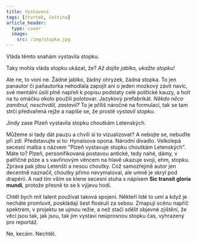 ```yaml
---
title: Vystavení
tags: [čtvrtek, čeština]
article_header:
  type: cover
  image:
    src: /img/stopka.jpg
---
```


Vláda těmto snahám vystavila stopku.

Taky mohla vláda stopku ukázat, že? _Až dojíte jablko, ukažte stopku!_

Ale ne, to voni ne. Žádné jablko, žádný ohryzek, žádná stopka. To jen panautor či paňautorka nehodlala zapojit ani o jeden mozkový závit navíc, své mentální úsilí plně napřeli k popisu podstaty celé politické kauzy, a holt na tu omáčku okolo použili polotovar. Jazykový prefabrikát. _Někdo něco zamítnul, neschválil, zastavil?_ To je příliš náročné na formulaci, tak se tam strčí předvařená rejže a napíše se, že prostě _vystavil stopku_.

Jindy zase Plzeň vystavila stopku choutkám Letenských.

Můžeme si tady dát pauzu a chvíli si to vizualizovat? A nebojte se, nebuďte při zdi. Představujte si to: Hynaisova opona. Národní divadlo. Velkolepá secesní malba s názvem "Plzeň vystavuje stopku choutkám Letenských". Máte to? Plzeň, personifikovaná postavou antické, tedy nahé, dámy, v patřičné póze a s vavřínovým věncem na hlavě ukazuje svoji, ehm, stopku. Zprava pak jdou Letenští a nesou choutky. Což samozřejmě autor jen decentně naznačil, choutky přímo nevymaloval, ale umně je skryl pod drapérií. A nad tím vším se klene secesní stuha s nápisem **Sic transit gloria mundi**, protože přesně to se k výjevu hodí.

Chtěl bych mít talent používat taková spojení. Někteří lidé to umí a když je necháte promluvit, poskládají šest floskulí za sebou. Zmapují scénu napříč spektrem, v projektu se ujmou režie, a než stačí sdělit objevné zjištění, že věci jsou tak, jak jsou, tak jim vystaví neúprosnou stopku čas, vyhrazený pro reportáž.

Ne, kecám. Nechtěl.